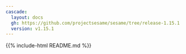 ```yaml
---
cascade:
  layout: docs
  gh: https://github.com/projectsesame/sesame/tree/release-1.15.1
  version: v1.15.1
---
```


{{% include-html README.md %}}
